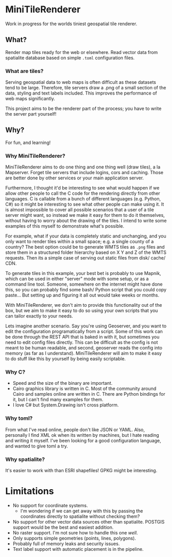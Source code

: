 # MiniTileRenderer

Work in progress for the worlds tiniest geospatial tile renderer.

## What?

Render map tiles ready for the web or elsewhere. Read vector data from spatialite database based on simple `.toml` configuration files. 

### What are tiles?

Serving geospatial data to web maps is often difficult as these datasets tend to be large. Therefore, tile servers draw a .png of a small section of the data, styling and text labels included. This improves the performance of web maps significantly.

This project aims to be the renderer part of the process; you have to write the server part yourself!

## Why?

For fun, and learning!


### Why MiniTileRenderer?

MiniTileRenderer aims to do one thing and one thing well (draw tiles), a la Mapserver. Forget tile servers that include logins, cors and caching. Those are better done by other services or your main application server.

Furthermore, I thought it'd be interesting to see what would happen if we allow other people to call the C code for the rendering directly from other languages. C is callable from a bunch of different languages (e.g. Python, C#) so it might be interesting to see what other people can make using it. It is almost impossible to cover all possible scenarios that a user of a tile server might want, so instead we make it easy for them to do it themselves, without having to worry about the drawing of the tiles. I intend to write some examples of this myself to demonstrate what's possible. 

For example, what if your data is completely static and unchanging, and you only want to render tiles within a small space; e.g. a single county of a country? The best option could be to generate WMTS tiles as `.png` files and store them in a structured folder hierarchy based on X Y and Z of the WMTS requests. Then its a simple case of serving out static files from disk/ cache/ CDN.

To generate tiles in this example, your best bet is probably to use Mapnik, which can be used in either "server" mode with some setup, or as a command line tool. Someone, somewhere on the internet might have done this, so you can probably find some bash/ Python script that you could copy paste... But setting up and figuring it all out would take weeks or months.

With MiniTileRenderer, we don't aim to provide this functionality out of the box, but we aim to make it easy to do so using your own scripts that you can tailor exactly to your needs.

Lets imagine another scenario. Say you're using Geoserver, and you want to edit the configuration programatically from a script. Some of this work can be done through the REST API that is baked in with it, but sometimes you need to edit config files directly. This can be difficult as the config is not meant to be human readable, and second, geoserver reads the config into memory (as far as I understand). MiniTileRenderer will aim to make it easy to do stuff like this by yourself by being easily scriptable.

### Why C?

- Speed and the size of the binary are important.
- Cairo graphics library is written in C. Most of the community around Cairo and samples online are written in C. There are Python bindings for it, but I can't find many examples for them.
- I love C# but System.Drawing isn't cross platform.

### Why toml?

From what I've read online, people don't like JSON or YAML. Also, personally I find XML ok when its written by machines, but I hate reading and writing it myself. I've been looking for a good configuration language, and wanted to give toml a try.

### Why spatialite?

It's easier to work with than ESRI shapefiles! GPKG might be interesting.

# Limitations 

- No support for coordinate systems. 
    * I'm wondering if we can get away with this by passing the coordinates directly to spatialite without checking them?
- No support for other vector data sources other than spatialite. POSTGIS support would be the best and easiest addition.
- No raster support. I'm not sure how to handle this one _well_.
- Only supports simple geometries (points, lines, polygons).
- Probably full of memory leaks and security issues.
- Text label support with automatic placement is in the pipeline.